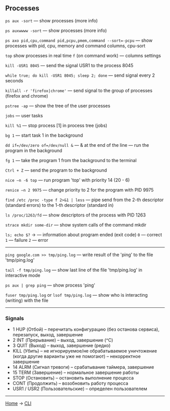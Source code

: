 ## Processes

`ps aux -sort` — show processes (more info)

`ps auxwwww -sort` — show processes (more info)

`ps axo pid,cpu,command pid,pcpu,pmem,command --sort=-pcpu` — show processes with pid, cpu, memory and command columns, cpu-sort

`top` show processes in real time `f` (on command work) — columns settings

`kill -USR1 8045` — send the signal USR1 to the process 8045

`while true; do kill -USR1 8045; sleep 2; done` — send signal every 2 seconds

`killall -r 'firefox|chrome'` — send signal to the group of processes (firefox and chrome)

`pstree -ap` — show the tree of the user processes

`jobs` — user tasks

`kill %1` — stop process [1] in process tree (jobs)

`bg 1` — start task 1 in the background

`dd if=/dev/zero of=/dev/null &` — & at the end of the line — run the program in the background 

`fg 1` — take the program 1 from the background to the terminal

`Ctrl + Z` — send the program to the background

`nice –n -6 top` — run program 'top' with priority 14 (20 - 6)

`renice –n 2 9975` — change priority to 2 for the program with PID 9975

`find /etc /proc -type f 2>&1 | less` — pipe send from the 2-th descriptor (standard errors) to the 1-th descriptor (standard in)

`ls /proc/1263/fd` — show descriptors of the process with PID 1263

`strace mkdir some-dir` — show system calls of the command mkdir

`ls; echo $?` -> — information about program ended (exit code) `0` — correct `1` — failure `2` — error

---

`ping google.com >> tmp/ping.log` — write result of the 'ping' to the file 'tmp/ping.log'

`tail -f tmp/ping.log` — show last line of the file 'tmp/ping.log' in interactive mode

`ps aux | grep ping` — show process 'ping'

`fuser tmp/ping.log` or `lsof tmp/ping.log` — show who is interacting (writing) with the file

---


### Signals

- 1 HUP (Отбой) – перечитать конфигурацию (без останова сервиса), перезапуск, выход, завершение
- 2 INT (Прерывание) – выход, завершение (^C)
- 3 QUIT (Выход) – выход, завершение (редко)
-  KILL (Убить) – не игнорируемое/не обрабатываемое уничтожение (когда другие варианты уже не помогают) – некорректное завершение
- 14 ALRM (Сигнал тревоги) – срабатывание таймера, завершение
- 15 TERM (Завершение) – нормальное завершение работы
- STOP (Остановить) – остановить выполнение процесса
- CONT (Продолжить) – возобновить работу процесса
- USR1 / USR2 (Пользовательские) – определен пользователем




---
[Home](../README.md) -> [CLI](cli.md)

